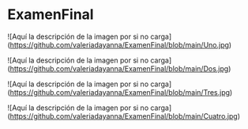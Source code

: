 # ExamenFinal
![Aquí la descripción de la imagen por si no carga]
(https://github.com/valeriadayanna/ExamenFinal/blob/main/Uno.jpg)

![Aquí la descripción de la imagen por si no carga]
(https://github.com/valeriadayanna/ExamenFinal/blob/main/Dos.jpg)

![Aquí la descripción de la imagen por si no carga]
(https://github.com/valeriadayanna/ExamenFinal/blob/main/Tres.jpg)

![Aquí la descripción de la imagen por si no carga]
(https://github.com/valeriadayanna/ExamenFinal/blob/main/Cuatro.jpg)
